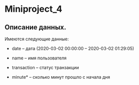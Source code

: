 # Miniproject_4

## Описание данных.
Имеются следующие данные:

- date – дата (2020-03-02 00:00:00 – 2020-03-02 01:29:05)

- name – имя пользователя

- transaction – статус транзакции

- minute* – сколько минут прошло с начала дня
